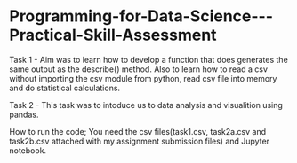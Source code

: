 # Programming-for-Data-Science---Practical-Skill-Assessment
Task 1 - Aim was to learn how to develop a function that does generates the same output as the describe() method. 
Also to learn how to read a csv without importing the csv module from python, read csv file into
memory and do statistical calculations. 

Task 2 - This task was to intoduce us to data analysis and visualition using pandas.  

How to run the code; You need the csv files(task1.csv, task2a.csv and task2b.csv attached
with my assignment submission files) and Jupyter notebook.
